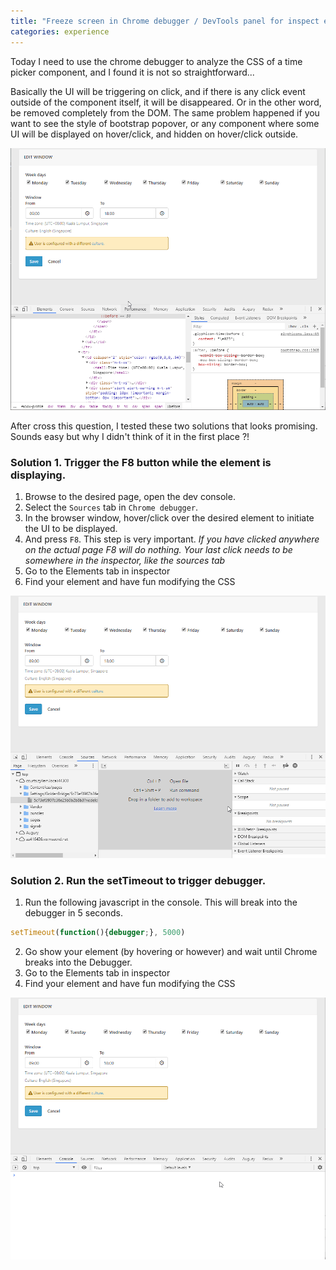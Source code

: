 ```yaml
---
title: "Freeze screen in Chrome debugger / DevTools panel for inspect element that will be disappear on hover/click"
categories: experience
---
```


Today I need to use the chrome debugger to analyze the CSS of a time picker component, and I found it is not so straightforward...

Basically the UI will be triggering on click, and if there is any click event outside of the component itself, it will be disappeared. Or in the other word, be removed completely from the DOM. The same problem happened if you want to see the style of bootstrap popover, or any component where some UI will be displayed on hover/click, and hidden on hover/click outside.

![StackOverFlow](https://github.com/trungk18/trungk18.github.io/raw/master/img/blog/freeze-screen-debugger-chrome-1.gif)

After cross this question, I tested these two solutions that looks promising. Sounds easy but why I didn't think of it in the first place ?!

### Solution 1. Trigger the F8 button while the element is displaying.

1. Browse to the desired page, open the dev console.
2. Select the `Sources` tab in `Chrome debugger`.
3. In the browser window, hover/click over the desired element to initiate the UI to be displayed.
4. And press `F8`. This step is very important. *If you have clicked anywhere on the actual page F8 will do nothing. Your last click needs to be somewhere in the inspector, like the sources tab*
5. Go to the Elements tab in inspector
6. Find your element and have fun modifying the CSS

![Solution 1](https://github.com/trungk18/trungk18.github.io/raw/master/img/blog/freeze-screen-debugger-chrome-solution-1.gif)


### Solution 2. Run the setTimeout to trigger debugger.

1. Run the following javascript in the console. This will break into the debugger in 5 seconds.

```javascript
setTimeout(function(){debugger;}, 5000)
```

2. Go show your element (by hovering or however) and wait until Chrome breaks into the Debugger.
3. Go to the Elements tab in inspector
4. Find your element and have fun modifying the CSS

![Solution 2](https://github.com/trungk18/trungk18.github.io/raw/master/img/blog/freeze-screen-debugger-chrome-solution-2.gif)
